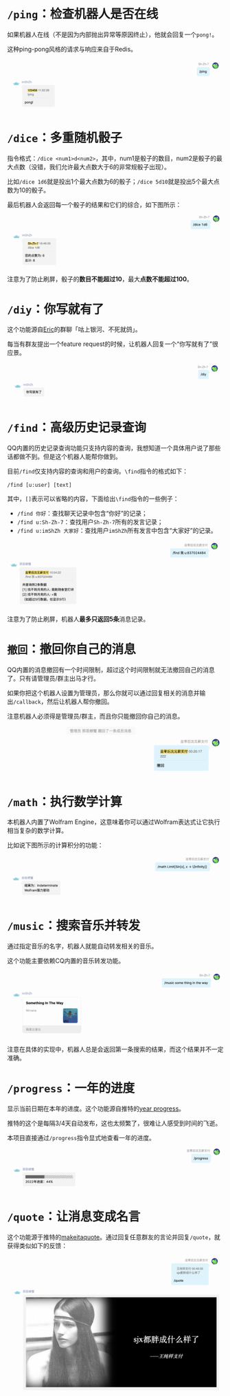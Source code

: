 # `/ping`：检查机器人是否在线

如果机器人在线（不是因为内部抛出异常等原因终止），他就会回复一个`pong!`。

这种ping-pong风格的请求与响应来自于Redis。

![ping](../assets/docs/ping.png)



# `/dice`：多重随机骰子

指令格式：`/dice <num1>d<num2>`，其中，num1是骰子的数目，num2是骰子的最大点数（没错，我们允许最大点数大于6的非常规骰子出现）。

比如`/dice 1d6`就是投出1个最大点数为6的骰子；`/dice 5d10`就是投出5个最大点数为10的骰子。

最后机器人会返回每一个骰子的结果和它们的综合，如下图所示：

![dice](../assets/docs/dice.png)

注意为了防止刷屏，骰子的**数目不能超过10**，最大**点数不能超过100**。



# `/diy`：你写就有了

这个功能源自[Eric](https://github.com/ExerciseBook)的群聊「咕上银河、不死就鸽」。

每当有群友提出一个feature request的时候，让机器人回复一个“你写就有了”很应景。

![diy](../assets/docs/diy.png)



# `/find`：高级历史记录查询

QQ内置的历史记录查询功能只支持内容的查询，我想知道一个具体用户说了那些话都做不到。但是这个机器人能帮你做到。

目前`/find`仅支持内容的查询和用户的查询。`\find`指令的格式如下：

```
/find [u:user] [text]
```

其中，`[]`表示可以省略的内容，下面给出`\find`指令的一些例子：

- `/find 你好`：查找聊天记录中包含“你好”的记录；
- `/find u:Sh-Zh-7`：查找用户`Sh-Zh-7`所有的发言记录；
- `/find u:imShZh 大家好`：查找用户`imShZh`所有发言中包含“大家好”的记录。

![history](../assets/docs/history.png)

注意为了防止刷屏，机器人**最多只返回5条**消息记录。



# `撤回`：撤回你自己的消息

QQ内置的消息撤回有一个时间限制，超过这个时间限制就无法撤回自己的消息了。只有请管理员/群主出马才行。

如果你把这个机器人设置为管理员，那么你就可以通过回复相关的消息并输出`/callback`，然后让机器人帮你撤回。

注意机器人必须得是管理员/群主，而且你只能撤回你自己的消息。

![callback](../assets/docs/callback.png)



# `/math`：执行数学计算

本机器人内置了Wolfram Engine，这意味着你可以通过Wolfram表达式让它执行相当复杂的数学计算。

比如说下图所示的计算积分的功能：

![math](../assets/docs/math.png)



# `/music`：搜索音乐并转发

通过指定音乐的名字，机器人就能自动转发相关的音乐。

这个功能主要依赖CQ内置的音乐转发功能。

![music](../assets/docs/music.png)

注意在具体的实现中，机器人总是会返回第一条搜索的结果，而这个结果并不一定准确。



# `/progress`：一年的进度

显示当前日期在本年的进度。这个功能源自推特的[year progress](https://twitter.com/year_progress)。

推特的这个是每隔3/4天自动发布，这也太频繁了，很难让人感受到时间的飞逝。

本项目直接通过`/progress`指令显式地查看一年的进度。

![progress](../assets/docs/progress.png)



# `/quote`：让消息变成名言

这个功能源于推特的[makeitaquote](https://mobile.twitter.com/makeitaquote)。通过回复任意群友的言论并回复`/quote`，就获得类似如下的反馈：

![quote](../assets/docs/quote.png)